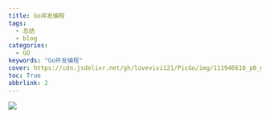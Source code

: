 ```yaml
---
title: Go并发编程
tags:
  - 总结
  - blog
categories:
  - GO
keywords: "Go并发编程"
cover: https://cdn.jsdelivr.net/gh/lovevivi121/PicGo/img/111946610_p0_master1200.jpg
toc: True
abbrlink: 2
---
```


![](https://cdn.jsdelivr.net/gh/lovevivi121/PicGo/img/Go%E5%B9%B6%E5%8F%91%E7%BC%96%E7%A8%8B%E6%9E%81%E5%AE%A2%E6%97%B6%E9%97%B4.png)